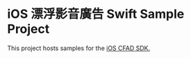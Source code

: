 # iOS 漂浮影音廣告 Swift Sample Project
This project hosts samples for the [iOS CFAD SDK.](http://cdn.doublemax.net/sdk/iOS-Floatvideo-Swift.html)

